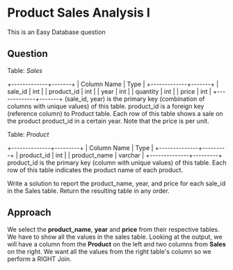 # Product Sales Analysis I

This is an Easy Database question

## Question
Table: *Sales*

+-------------+-------+
| Column Name | Type  |
+-------------+-------+
| sale_id     | int   |
| product_id  | int   |
| year        | int   |
| quantity    | int   |
| price       | int   |
+-------------+-------+
(sale_id, year) is the primary key (combination of columns with unique values) of this table.
product_id is a foreign key (reference column) to Product table.
Each row of this table shows a sale on the product product_id in a certain year.
Note that the price is per unit.
 
Table: *Product*

+--------------+---------+
| Column Name  | Type    |
+--------------+---------+
| product_id   | int     |
| product_name | varchar |
+--------------+---------+
product_id is the primary key (column with unique values) of this table.
Each row of this table indicates the product name of each product.
 
Write a solution to report the product_name, year, and price for each sale_id in the Sales table.
Return the resulting table in any order.

## Approach
We select the **product_name**, **year** and **price** from their respective tables.
We have to show all the values in the sales table.
Looking at the output, we will have a column from the **Product** on the left and two columns from **Sales** on the right.
We want all the values from the right table's column so we perform a RIGHT Join.
